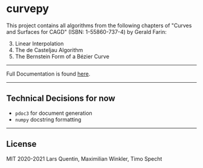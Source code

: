 # curvepy
This project contains all algorithms from the following chapters of "Curves and Surfaces for CAGD" (ISBN: 1-55860-737-4) by Gerald Farin:

3. Linear Interpolation
4. The de Casteljau Algorithm
5. The Bernstein Form of a Bézier Curve

---

Full Documentation is found [here](https://numerikgang.pages.gwdg.de/curvepy/).

---

## Technical Decisions for now
- `pdoc3` for document generation
- `numpy` docstring formatting

---

## License

MIT 2020-2021 Lars Quentin, Maximilian Winkler, Timo Specht
